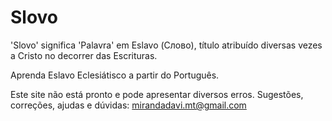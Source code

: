 # Slovo

'Slovo' significa 'Palavra' em Eslavo (Слово), título atribuído diversas vezes a Cristo no decorrer das Escrituras.

Aprenda Eslavo Eclesiátisco a partir do Português.

Este site não está pronto e pode apresentar diversos erros.
Sugestões, correções, ajudas e dúvidas: mirandadavi.mt@gmail.com
